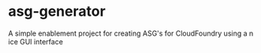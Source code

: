 # asg-generator
A simple enablement project for creating ASG's for CloudFoundry using a n ice GUI interface
